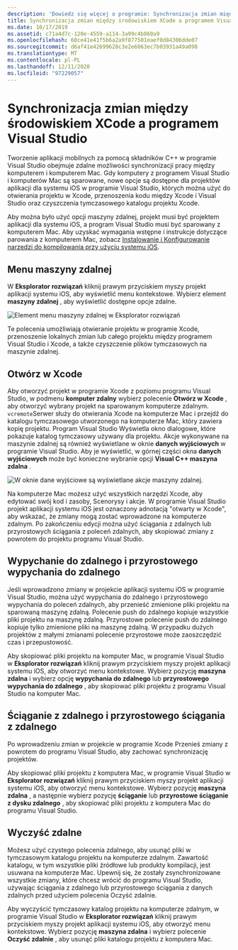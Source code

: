 ```yaml
---
description: 'Dowiedz się więcej o programie: Synchronizacja zmian między Xcode i Visual Studio'
title: Synchronizacja zmian między środowiskiem XCode a programem Visual Studio
ms.date: 10/17/2019
ms.assetid: c71a4d7c-120e-4559-a114-3a99c4b860a9
ms.openlocfilehash: 60ce41e41f5b6a2a9f877501eaef0d84306dde07
ms.sourcegitcommit: d6af41e42699628c3e2e6063ec7b03931a49a098
ms.translationtype: MT
ms.contentlocale: pl-PL
ms.lasthandoff: 12/11/2020
ms.locfileid: "97229057"
---
```

# <a name="sync-changes-between-xcode-and-visual-studio"></a>Synchronizacja zmian między środowiskiem XCode a programem Visual Studio

Tworzenie aplikacji mobilnych za pomocą składników C++ w programie Visual Studio obejmuje zdalne możliwości synchronizacji pracy między komputerem i komputerem Mac. Gdy komputery z programem Visual Studio i komputerów Mac są sparowane, nowe opcje są dostępne dla projektów aplikacji dla systemu iOS w programie Visual Studio, których można użyć do otwierania projektu w Xcode, przenoszenia kodu między Xcode i Visual Studio oraz czyszczenia tymczasowego katalogu projektu Xcode.

Aby można było użyć opcji maszyny zdalnej, projekt musi być projektem aplikacji dla systemu iOS, a program Visual Studio musi być sparowany z komputerem Mac. Aby uzyskać wymagania wstępne i instrukcje dotyczące parowania z komputerem Mac, zobacz [Instalowanie i Konfigurowanie narzędzi do kompilowania przy użyciu systemu iOS](../cross-platform/install-and-configure-tools-to-build-using-ios.md).

## <a name="the-remote-machine-menu"></a>Menu maszyny zdalnej

W **Eksplorator rozwiązań** kliknij prawym przyciskiem myszy projekt aplikacji systemu iOS, aby wyświetlić menu kontekstowe. Wybierz element **maszyny zdalnej** , aby wyświetlić dostępne opcje zdalne.

![Element menu maszyny zdalnej w Eksplorator rozwiązań](../cross-platform/media/cppmdd-u2-remotemachine-menu.jpg "Element menu maszyny zdalnej w Eksplorator rozwiązań")

Te polecenia umożliwiają otwieranie projektu w programie Xcode, przenoszenie lokalnych zmian lub całego projektu między programem Visual Studio i Xcode, a także czyszczenie plików tymczasowych na maszynie zdalnej.

## <a name="open-in-xcode"></a>Otwórz w Xcode

Aby otworzyć projekt w programie Xcode z poziomu programu Visual Studio, w podmenu **komputer zdalny** wybierz polecenie **Otwórz w Xcode** , aby otworzyć wybrany projekt na sparowanym komputerze zdalnym. `vcremote`Serwer służy do otwierania Xcode na komputerze Mac i przejdź do katalogu tymczasowego utworzonego na komputerze Mac, który zawiera kopię projektu. Program Visual Studio Wyświetla okno dialogowe, które pokazuje katalog tymczasowy używany dla projektu. Akcje wykonywane na maszynie zdalnej są również wyświetlane w oknie **danych wyjściowych** w programie Visual Studio. Aby je wyświetlić, w górnej części okna **danych wyjściowych** może być konieczne  wybranie opcji **Visual C++ maszyna zdalna** .

![W oknie dane wyjściowe są wyświetlane akcje maszyny zdalnej.](../cross-platform/media/cppmdd-u2-remotemachine-output.png "W oknie dane wyjściowe są wyświetlane akcje maszyny zdalnej")

Na komputerze Mac możesz użyć wszystkich narzędzi Xcode, aby edytować swój kod i zasoby, Scenorysy i akcje. W programie Visual Studio projekt aplikacji systemu iOS jest oznaczony adnotacją "otwarty w Xcode", aby wskazać, że zmiany mogą zostać wprowadzone na komputerze zdalnym. Po zakończeniu edycji można użyć ściągania z zdalnych lub przyrostowych ściągania z poleceń zdalnych, aby skopiować zmiany z powrotem do projektu programu Visual Studio.

## <a name="push-to-remote-and-incremental-push-to-remote"></a>Wypychanie do zdalnego i przyrostowego wypychania do zdalnego

Jeśli wprowadzono zmiany w projekcie aplikacji systemu iOS w programie Visual Studio, można użyć wypychania do zdalnego i przyrostowego wypychania do poleceń zdalnych, aby przenieść zmienione pliki projektu na sparowaną maszynę zdalną. Polecenie push do zdalnego kopiuje wszystkie pliki projektu na maszynę zdalną. Przyrostowe polecenie push do zdalnego kopiuje tylko zmienione pliki na maszynę zdalną. W przypadku dużych projektów z małymi zmianami polecenie przyrostowe może zaoszczędzić czas i przepustowość.

Aby skopiować pliki projektu na komputer Mac, w programie Visual Studio w **Eksplorator rozwiązań** kliknij prawym przyciskiem myszy projekt aplikacji systemu iOS, aby otworzyć menu kontekstowe. Wybierz pozycję **maszyna zdalna** i wybierz opcję **wypychania do zdalnego** lub **przyrostowego wypychania do zdalnego** , aby skopiować pliki projektu z programu Visual Studio na komputer Mac.

## <a name="pull-from-remote-and-incremental-pull-from-remote"></a>Ściąganie z zdalnego i przyrostowego ściągania z zdalnego

Po wprowadzeniu zmian w projekcie w programie Xcode Przenieś zmiany z powrotem do programu Visual Studio, aby zachować synchronizację projektów.

Aby skopiować pliki projektu z komputera Mac, w programie Visual Studio w **Eksplorator rozwiązań** kliknij prawym przyciskiem myszy projekt aplikacji systemu iOS, aby otworzyć menu kontekstowe. Wybierz pozycję **maszyna zdalna** , a następnie wybierz pozycję **ściąganie** lub **przyrostowe ściąganie z dysku zdalnego** , aby skopiować pliki projektu z komputera Mac do programu Visual Studio.

## <a name="clean-remote"></a>Wyczyść zdalne

Możesz użyć czystego polecenia zdalnego, aby usunąć pliki w tymczasowym katalogu projektu na komputerze zdalnym. Zawartość katalogu, w tym wszystkie pliki źródłowe lub produkty kompilacji, jest usuwana na komputerze Mac. Upewnij się, że zostały zsynchronizowane wszystkie zmiany, które chcesz wrócić do programu Visual Studio, używając ściągania z zdalnego lub przyrostowego ściągania z danych zdalnych przed użyciem polecenia Oczyść zdalnie.

Aby wyczyścić tymczasowy katalog projektu na komputerze zdalnym, w programie Visual Studio w **Eksplorator rozwiązań** kliknij prawym przyciskiem myszy projekt aplikacji systemu iOS, aby otworzyć menu kontekstowe. Wybierz pozycję **maszyna zdalna** i wybierz polecenie **Oczyść zdalnie** , aby usunąć pliki katalogu projektu z komputera Mac.
